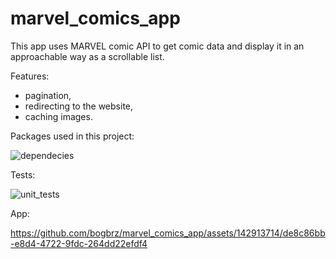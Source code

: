 # marvel_comics_app
This app uses MARVEL comic API to get comic data and display it in an approachable way as a scrollable list.

Features: 
- pagination,
- redirecting to the website,
- caching images.
  
Packages used in this project:

![dependecies](https://github.com/bogbrz/marvel_comics_app/assets/142913714/0ee63d21-af52-45dd-bd54-d44625860f14)

Tests:

![unit_tests](https://github.com/bogbrz/marvel_comics_app/assets/142913714/1ebbc810-51d2-40d8-a9aa-6b43fa1dd990)

App:

https://github.com/bogbrz/marvel_comics_app/assets/142913714/de8c86bb-e8d4-4722-9fdc-264dd22efdf4

